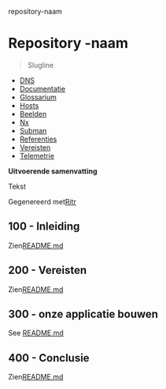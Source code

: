 repository-naam

# Repository -naam

> Slugline

-   [DNS](./DNS.md)
-   [Documentatie](./DOCUMENTATION.md)
-   [Glossarium](./GLOSSARY.md)
-   [Hosts](./HOSTS.md)
-   [Beelden](./IMAGES.md)
-   [Nx](./NX.md)
-   [Subman](./PODMAN.md)
-   [Referenties](./REFERENCES.md)
-   [Vereisten](./REQUIREMENTS.md)
-   [Telemetrie](./TELEMETRY.md)

**Uitvoerende samenvatting**

Tekst

Gegenereerd met[Ritr](https://app.rytr.me)

## 100 - Inleiding

Zien[README.md](./100/README.md)

## 200 - Vereisten

Zien[README.md](./200/README.md)

## 300 - onze applicatie bouwen

See [README.md](./300/README.md)

## 400 - Conclusie

Zien[README.md](./400/README.md)
